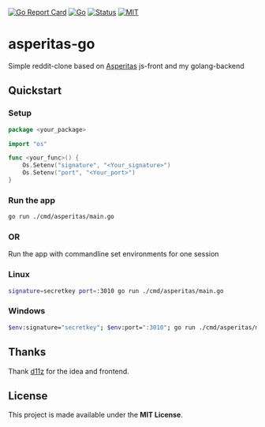 [![Go Report Card](https://goreportcard.com/badge/github.com/Totus-Floreo/asperitas-on-go)](https://goreportcard.com/report/github.com/Totus-Floreo/asperitas-on-go)
[![Go](https://github.com/Totus-Floreo/asperitas-on-go/actions/workflows/go.yml/badge.svg)](https://github.com/Totus-Floreo/asperitas/blob/main/.github/workflows/go.yml)
[![Status](https://badgen.net/badge/status/indevelopment/blue?icon=github)](https://github.com/Totus-Floreo/asperitas-on-go)
[![MIT](https://badgen.net/badge/license/MIT/blue)](https://github.com/Totus-Floreo/asperitas-on-go/blob/main/LICENSE)
# asperitas-go
Simple reddit-clone based on [Asperitas](https://github.com/d11z/asperitas) js-front and my golang-backend

## Quickstart

### Setup
```go
package <your_package>

import "os"

func <your_func>() {
    Os.Setenv("signature", "<Your_signature>")
    Os.Setenv("port", "<Your_port>")
}
```

### Run the app
```sh
go run ./cmd/asperitas/main.go
```
### OR
Run the app with commandline set environments for one session
### Linux
```sh
signature=secretkey port=:3010 go run ./cmd/asperitas/main.go
```
### Windows
```sh
$env:signature="secretkey"; $env:port=":3010"; go run ./cmd/asperitas/main.go
```

## Thanks
Thank [d11z](https://github.com/d11z/asperitas) for the idea and frontend.

## License
This project is made available under the **MIT License**.

